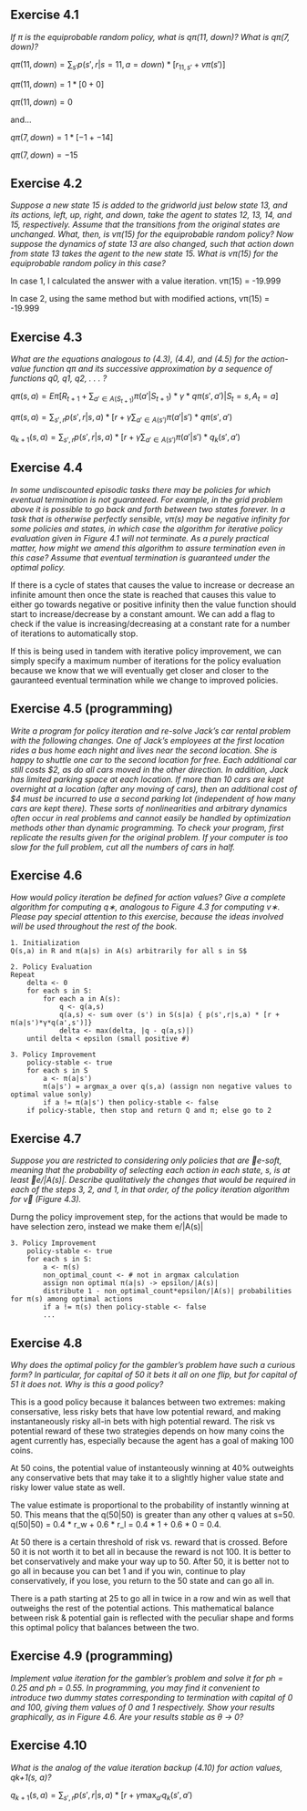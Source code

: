 ## Exercise 4.1
*If π is the equiprobable random policy, what is qπ(11, down)?
What is qπ(7, down)?*

$qπ(11, down) = \sum_{s'}p(s',r|s=11,a=down) * [r_{11,s'} + vπ(s')]$

$qπ(11, down) = 1 * [0 + 0]$

$qπ(11, down) = 0$

and...

$qπ(7, down) = 1 * [-1 + -14]$

$qπ(7, down) = -15$

## Exercise 4.2

*Suppose a new state 15 is added to the gridworld just below
state 13, and its actions, left, up, right, and down, take the agent to states
12, 13, 14, and 15, respectively. Assume that the transitions from the original
states are unchanged. What, then, is vπ(15) for the equiprobable random
policy? Now suppose the dynamics of state 13 are also changed, such that
action down from state 13 takes the agent to the new state 15. What is vπ(15)
for the equiprobable random policy in this case?*

In case 1, I calculated the answer with a value iteration. vπ(15) = -19.999

In case 2, using the same method but with modified actions, vπ(15) = -19.999

## Exercise 4.3

*What are the equations analogous to (4.3), (4.4), and (4.5) for
the action-value function qπ and its successive approximation by a sequence of
functions q0, q1, q2, . . . ?*

$qπ(s,a) = Eπ[R_{t+1} + \sum_{a'\in A(S_{t+1})}π(a'|S_{t+1})*γ*qπ(s',a')|S_{t}=s,A_{t}=a]$

$qπ(s,a) = \sum_{s',r}p(s',r|s,a) * [r + γ\sum_{a'\in A(s')}π(a'|s')*qπ(s',a')$

$q_{k+1}(s,a) = \sum_{s',r}p(s',r|s,a) * [r + γ\sum_{a'\in A(s')}π(a'|s')*q_{k}(s',a')$

## Exercise 4.4

*In some undiscounted episodic tasks there may be policies
for which eventual termination is not guaranteed. For example, in the grid
problem above it is possible to go back and forth between two states forever.
In a task that is otherwise perfectly sensible, vπ(s) may be negative infinity
for some policies and states, in which case the algorithm for iterative policy
evaluation given in Figure 4.1 will not terminate. As a purely practical matter,
how might we amend this algorithm to assure termination even in this case?
Assume that eventual termination is guaranteed under the optimal policy.*

If there is a cycle of states that causes the value to increase or decrease an infinite amount then once the state is reached that causes this value to either go towards negative or positive infinity then the value function should start to increase/decrease by a constant amount. We can add a flag to check if the value is increasing/decreasing at a constant rate for a number of iterations to automatically stop.

If this is being used in tandem with iterative policy improvement, we can simply specify a maximum number of iterations for the policy evaluation because we know that we will eventually get closer and closer to the gauranteed eventual termination while we change to improved policies.

## Exercise 4.5 (programming)

*Write a program for policy iteration and
re-solve Jack’s car rental problem with the following changes. One of Jack’s
employees at the first location rides a bus home each night and lives near
the second location. She is happy to shuttle one car to the second location
for free. Each additional car still costs $2, as do all cars moved in the other
direction. In addition, Jack has limited parking space at each location. If
more than 10 cars are kept overnight at a location (after any moving of cars),
then an additional cost of $4 must be incurred to use a second parking lot
(independent of how many cars are kept there). These sorts of nonlinearities
and arbitrary dynamics often occur in real problems and cannot easily be
handled by optimization methods other than dynamic programming. To check
your program, first replicate the results given for the original problem. If your
computer is too slow for the full problem, cut all the numbers of cars in half.*

## Exercise 4.6

*How would policy iteration be defined for action values? Give
a complete algorithm for computing q∗, analogous to Figure 4.3 for computing
v∗. Please pay special attention to this exercise, because the ideas involved
will be used throughout the rest of the book.*

```
1. Initialization
Q(s,a) in R and π(a|s) in A(s) arbitrarily for all s in S$

2. Policy Evaluation
Repeat
    delta <- 0
    for each s in S:
        for each a in A(s):
            q <- q(a,s)
            q(a,s) <- sum over (s') in S(s|a) { p(s',r|s,a) * [r + π(a|s')*γ*q(a',s')]}
            delta <- max(delta, |q - q(a,s)|)
    until delta < epsilon (small positive #)

3. Policy Improvement
    policy-stable <- true
    for each s in S
        a <- π(a|s')
        π(a|s') = argmax_a over q(s,a) (assign non negative values to optimal value sonly)
        if a != π(a|s') then policy-stable <- false
    if policy-stable, then stop and return Q and π; else go to 2
```


## Exercise 4.7

*Suppose you are restricted to considering only policies that are
e-soft, meaning that the probability of selecting each action in each state, s,
is at least e/|A(s)|. Describe qualitatively the changes that would be required
in each of the steps 3, 2, and 1, in that order, of the policy iteration algorithm
for v∗ (Figure 4.3).*

Durng the policy improvement step, for the actions that would be made to have selection zero, instead we make them e/|A(s)|

```
3. Policy Improvement
    policy-stable <- true
    for each s in S:
        a <- π(s)
        non_optimal_count <- # not in argmax calculation
        assign non optimal π(a|s) -> epsilon/|A(s)|
        distribute 1 - non_optimal_count*epsilon/|A(s)| probabilities for π(s) among optimal actions
        if a != π(s) then policy-stable <- false
        ...
```

## Exercise 4.8

*Why does the optimal policy for the gambler’s problem have
such a curious form? In particular, for capital of 50 it bets it all on one flip,
but for capital of 51 it does not. Why is this a good policy?*

This is a good policy because it balances between two extremes: making consersative, less risky bets that have low potential reward, and making instantaneously risky all-in bets with high potential reward. The risk vs potential reward of these two strategies depends on how many coins the agent currently has, especially because the agent has a goal of making 100 coins.

At 50 coins, the potential value of instanteously winning at 40% outweights any conservative bets that may take it to a slightly higher value state and risky lower value state as well.

The value estimate is proportional to the probability of instantly winning at 50. This means that the q(50|50) is greater than any other q values at s=50. q(50|50) = 0.4 * r_w + 0.6 * r_l = 0.4 * 1 + 0.6 * 0 = 0.4.

At 50 there is a certain threshold of risk vs. reward that is crossed. Before 50 it is not worth it to bet all in because the reward is not 100. It is better to bet conservatively and make your way up to 50. After 50, it is better not to go all in because you can bet 1 and if you win, continue to play conservatively, if you lose, you return to the 50 state and can go all in.

There is a path starting at 25 to go all in twice in a row and win as well that outweighs the rest of the potential actions. This mathematical balance between risk & potential gain is reflected with the peculiar shape and forms this optimal policy that balances between the two.

## Exercise 4.9 (programming)

*Implement value iteration for the gambler’s
problem and solve it for ph = 0.25 and ph = 0.55. In programming, you may
find it convenient to introduce two dummy states corresponding to termination
with capital of 0 and 100, giving them values of 0 and 1 respectively. Show
your results graphically, as in Figure 4.6. Are your results stable as θ → 0?*

## Exercise 4.10

*What is the analog of the value iteration backup (4.10) for
action values, qk+1(s, a)?*


$q_{k+1}(s,a) = \sum_{s',r}p(s',r|s,a) * [r + γ\max_{a'}q_{k}(s',a')$